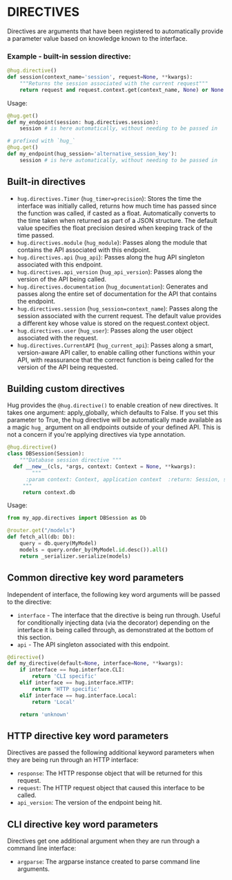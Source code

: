 # DIRECTIVES
Directives are arguments that have been registered to automatically provide a parameter value based on knowledge known to the interface.

### Example - built-in session directive:

~~~python
@hug.directive()
def session(context_name='session', request=None, **kwargs):
    """Returns the session associated with the current request"""
    return request and request.context.get(context_name, None) or None
~~~
Usage:
~~~python
@hug.get()
def my_endpoint(session: hug.directives.session):
    session # is here automatically, without needing to be passed in

# prefixed with `hug_`
@hug.get()
def my_endpoint(hug_session='alternative_session_key'):
    session # is here automatically, without needing to be passed in
~~~

##  Built-in directives
-   `hug.directives.Timer` (`hug_timer=precision`): Stores the time the interface was initially called, returns how much time has passed since the function was called, if casted as a float. Automatically converts to the time taken when returned as part of a JSON structure. The default value specifies the float precision desired when keeping track of the time passed.
-   `hug.directives.module` (`hug_module`): Passes along the module that contains the API associated with this endpoint.
-   `hug.directives.api` (`hug_api`): Passes along the hug API singleton associated with this endpoint.
-   `hug.directives.api_version` (`hug_api_version`): Passes along the version of the API being called.
-   `hug.directives.documentation` (`hug_documentation`): Generates and passes along the entire set of documentation for the API that contains the endpoint.
-   `hug.directives.session` (`hug_session=context_name`): Passes along the session associated with the current request. The default value provides a different key whose value is stored on the request.context object.
-   `hug.directives.user` (`hug_user`): Passes along the user object associated with the request.
-   `hug.directives.CurrentAPI` (`hug_current_api`): Passes along a smart, version-aware API caller, to enable calling other functions within your API, with reassurance that the correct function is being called for the version of the API being requested.

## Building custom directives
Hug provides the `@hug.directive()` to enable creation of new directives. It takes one argument: apply_globally, which defaults to False. If you set this parameter to True, the hug directive will be automatically made available as a magic `hug_` argument on all endpoints outside of your defined API. This is not a concern if you're applying directives via type annotation.

~~~python
@hug.directive()  
class DBSession(Session):  
    """Database session directive """  
  def __new__(cls, *args, context: Context = None, **kwargs):  
        """  
	  :param context: Context, application context  :return: Session, see Context.db docs  
	 """  
	 return context.db
~~~
Usage:
~~~python
from my_app.directives import DBSession as Db

@router.get("/models")  
def fetch_all(db: Db):  
	query = db.query(MyModel)  
    models = query.order_by(MyModel.id.desc()).all()
    return _serializer.serialize(models)
~~~

## Common directive key word parameters

Independent of interface, the following key word arguments will be passed to the directive:

-   `interface`  - The interface that the directive is being run through. Useful for conditionally injecting data (via the decorator) depending on the interface it is being called through, as demonstrated at the bottom of this section.
-   `api`  - The API singleton associated with this endpoint.
~~~python
@directive()
def my_directive(default=None, interface=None, **kwargs):
    if interface == hug.interface.CLI:
        return 'CLI specific'
    elif interface == hug.interface.HTTP:
        return 'HTTP specific'
    elif interface == hug.interface.Local:
        return 'Local'

    return 'unknown'
~~~

## HTTP directive key word parameters

Directives are passed the following additional keyword parameters when they are being run through an HTTP interface:

-   `response`: The HTTP response object that will be returned for this request.
-   `request`: The HTTP request object that caused this interface to be called.
-   `api_version`: The version of the endpoint being hit.

## CLI directive key word parameters

Directives get one additional argument when they are run through a command line interface:

-   `argparse`: The argparse instance created to parse command line arguments.
